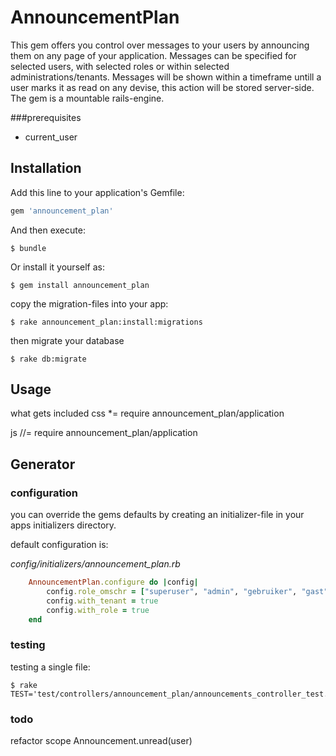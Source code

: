 # AnnouncementPlan

This gem offers you control over messages to your users by announcing them on any page of your application. Messages can be specified for selected users, with selected roles or within selected administrations/tenants. Messages will be shown within a timeframe untill a user marks it as read on any devise, this action will be stored server-side. The gem is a mountable rails-engine.



###prerequisites
* current_user

## Installation

Add this line to your application's Gemfile:

```ruby
gem 'announcement_plan'
```

And then execute:

	$ bundle

Or install it yourself as:


	$ gem install announcement_plan



copy the migration-files into your app:


	$ rake announcement_plan:install:migrations


then migrate your database


	$ rake db:migrate



## Usage


what gets included
css
 *= require announcement_plan/application

 js
//= require announcement_plan/application



## Generator





### configuration

you can override the gems defaults by creating an initializer-file in your apps initializers directory. 

default configuration is:

_config/initializers/announcement_plan.rb_

```ruby
	AnnouncementPlan.configure do |config|
  		config.role_omschr = ["superuser", "admin", "gebruiker", "gast", "medewerker", "manager", "accountant"]
  		config.with_tenant = true
  		config.with_role = true
	end
```

### testing

testing a single file:

	$ rake TEST='test/controllers/announcement_plan/announcements_controller_test.rb'



### todo

refactor scope Announcement.unread(user)
